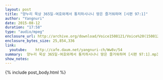 ```yaml
---
layout: post
title: "양누리 묵상 365일-여호와께서 통치하시나니 땅은 즐거워하며 [시편 97:1]"
author: "Yangnuri"
date: 2015-08-12
duration: "17:58"
type: "audio/mpeg"
enclosure_url: http://archive.org/download/Voice1508121/Voice%20(150812)%20(1).mp3
enclosure_bytes_size: 25,854,336      
link:
  youtube:    http://cafe.daum.net/yangnuri-ch/Ww8v/54
summary:  양누리 묵상 365일-여호와께서 통치하시나니 땅은 즐거워하며 [시편 97:1].mp3
show_notes:
---
```


{% include post_body.html %}
